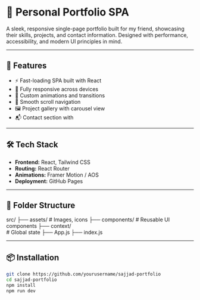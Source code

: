 # 🎨 Personal Portfolio SPA

A sleek, responsive single-page portfolio built for my friend, showcasing their skills, projects, and contact information. Designed with performance, accessibility, and modern UI principles in mind.

---

## 🚀 Features

- ⚡️ Fast-loading SPA built with React
- 📱 Fully responsive across devices
- 🎨 Custom animations and transitions
- 🧭 Smooth scroll navigation
- 🖼️ Project gallery with carousel view
- 📬 Contact section with

---

## 🛠️ Tech Stack

- **Frontend:** React, Tailwind CSS
- **Routing:** React Router
- **Animations:** Framer Motion / AOS
- **Deployment:**  GitHub Pages

---

## 📁 Folder Structure
src/
  ├── assets/
    # Images, icons 
  ├── components/
    # Reusable UI components 
  ├── context/          
    # Global state 
  ├── App.js 
  ├── index.js


---

## 📦 Installation

```bash
git clone https://github.com/yourusername/sajjad-portfolio
cd sajjad-portfolio
npm install
npm run dev

